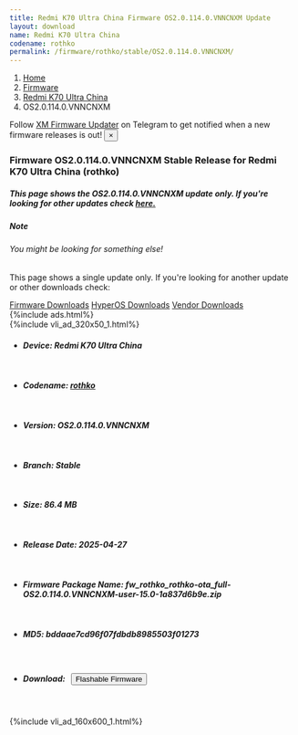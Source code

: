 ```yaml
---
title: Redmi K70 Ultra China Firmware OS2.0.114.0.VNNCNXM Update
layout: download
name: Redmi K70 Ultra China
codename: rothko
permalink: /firmware/rothko/stable/OS2.0.114.0.VNNCNXM/
---
```

<nav aria-label="breadcrumb">
    <ol class="breadcrumb">
        <li class="breadcrumb-item"><a href="/">Home</a></li>
        <li class="breadcrumb-item"><a href="/firmware/">Firmware</a></li>
        <li class="breadcrumb-item"><a href="/firmware/rothko/">Redmi K70 Ultra China</a></li>
        <li class="breadcrumb-item active" aria-current="page">OS2.0.114.0.VNNCNXM</li>
    </ol>
</nav>
<div class="alert alert-primary alert-dismissible fade show" role="alert">
    Follow <a href="https://t.me/XiaomiFirmwareUpdater" class="alert-link">XM Firmware Updater</a> on Telegram to get
    notified when a new firmware releases is out!
    <button type="button" class="close" data-dismiss="alert" aria-label="Close">
        <span aria-hidden="true">&times;</span>
    </button>
</div>
<div class="col-12 mx-auto">
    <h3 class="title bg-light p-2 rounded">Firmware OS2.0.114.0.VNNCNXM Stable Release for Redmi K70 Ultra China (rothko)</h3>
    <h5>This page shows the OS2.0.114.0.VNNCNXM update only. If you're looking for other updates check
        <a href="/firmware/rothko/">here.</a></h5>
    <div class="card">
        <div class="card-body">
            <h5 class="card-title">Note</h5>
            <h6 class="card-subtitle mb-2 text-muted">You might be looking for something else!</h6>
            <p class="card-text">This page shows a single update only.
                If you're looking for another update or other downloads check:</p>
            <a href="/firmware/" class="card-link">Firmware Downloads</a>
            <a href="/hyperos/" class="card-link">HyperOS Downloads</a>
            <a href="/vendor/" class="card-link">Vendor Downloads</a>
        </div>
    </div>
    {%include ads.html%}
    <div class="row justify-content-center">
        <div class="col-10" id="downloads">
                    <div class="card card-body">
            {%include vli_ad_320x50_1.html%}
            <ul class="list-unstyled">
                <li style="padding-bottom: 10px;">
                    <h5><b>Device: </b>Redmi K70 Ultra China</h5>
                </li>
                <li style="padding-bottom: 10px;">
                    <h5><b>Codename: </b> <a href="/firmware/rothko/" target="_blank">rothko</a> </h5>
                </li>
                <li style="padding-bottom: 10px;">
                    <h5><b>Version: </b>OS2.0.114.0.VNNCNXM</h5>
                </li>
                <li style="padding-bottom: 10px;">
                    <h5><b>Branch: </b>Stable</h5>
                </li>
                <li style="padding-bottom: 10px;">
                    <h5><b>Size: </b>86.4 MB</h5>
                </li>
                <li style="padding-bottom: 10px;">
                    <h5><b>Release Date: </b>2025-04-27</h5>
                </li>
                <li style="padding-bottom: 10px;">
                    <h5><b>Firmware Package Name: </b><span id="filename" class="text-dark">fw_rothko_rothko-ota_full-OS2.0.114.0.VNNCNXM-user-15.0-1a837d6b9e.zip</span></h5>
                </li>
                <li style="padding-bottom: 10px;">
                    <h5><b>MD5: </b><span id="md5" class="text-muted">bddaae7cd96f07fdbdb8985503f01273</span></h5>
                </li>
                <li style="padding-bottom: 10px;">
                    <h5><b>Download: </b><button type="button" id="download" class="btn btn-primary"
                    style="margin: 7px;" onclick="redirect('fw_rothko_rothko-ota_full-OS2.0.114.0.VNNCNXM-user-15.0-1a837d6b9e.zip'); return false;"><i class="fa fa-download"></i> Flashable Firmware</button></h5>
                </li>
            </ul>
        </div>
        </div>
        {%include vli_ad_160x600_1.html%}
    </div>
</div>
